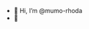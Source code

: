 - 👋 Hi, I’m @mumo-rhoda
- 👀 

<!---
mumo-rhoda/mumo-rhoda is a ✨ special ✨ repository because its `README.md` (this file) appears on your GitHub profile.
You can click the Preview link to take a look at your changes.
--->
